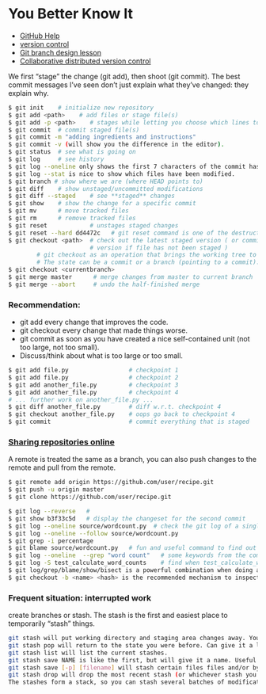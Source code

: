 # You Better Know It

- [GitHub Help](https://help.github.com/en/github)
- [version control](https://coderefinery.org/lessons/)
- [Git branch design lesson](https://coderefinery.github.io/git-branch-design/)
- [Collaborative distributed version control](https://coderefinery.github.io/git-collaborative/)


We first “stage” the change (git add), then shoot (git commit).
The best commit messages I’ve seen don’t just explain what they’ve changed: they explain why.

```bash
$ git init    # initialize new repository
$ git add <path>    # add files or stage file(s)
$ git add -p <path>    # stages while letting you choose which lines to take
$ git commit  # commit staged file(s)
$ git commit -m "adding ingredients and instructions"
$ git commit -v (will show you the difference in the editor).
$ git status  # see what is going on
$ git log     # see history
$ git log --oneline only shows the first 7 characters of the commit hash and is good to get an overview.
$ git log --stat is nice to show which files have been modified.
$ git branch # show where we are (where HEAD points to) 
$ git diff    # show unstaged/uncommitted modifications
$ git diff --staged    # see **staged** changes
$ git show    # show the change for a specific commit
$ git mv      # move tracked files
$ git rm      # remove tracked files
$ git reset            # unstages staged changes
$ git reset --hard dd4472c   # git reset command is one of the destructive commands in Git, so use with caution.
$ git checkout <path>  # check out the latest staged version ( or committed
                       # version if file has not been staged )
        # git checkout as an operation that brings the working tree to a specific state.
        # The state can be a commit or a branch (pointing to a commit).
$ git checkout <currentbranch>
$ git merge master      # merge changes from master to current branch
$ git merge --abort     # undo the half-finished merge
```

### Recommendation:

* git add every change that improves the code.
* git checkout every change that made things worse.
* git commit as soon as you have created a nice self-contained unit (not too large, not too small).
* Discuss/think about what is too large or too small.

```bash
$ git add file.py                 # checkpoint 1
$ git add file.py                 # checkpoint 2
$ git add another_file.py         # checkpoint 3
$ git add another_file.py         # checkpoint 4
# ... further work on another_file.py ...
$ git diff another_file.py        # diff w.r.t. checkpoint 4
$ git checkout another_file.py    # oops go back to checkpoint 4
$ git commit                      # commit everything that is staged
```

### [Sharing repositories online](https://coderefinery.github.io/git-collaborative/)

A remote is treated the same as a branch, you can also push changes to the remote and pull from the remote.
```bash
$ git remote add origin https://github.com/user/recipe.git
$ git push -u origin master
$ git clone https://github.com/user/recipe.git

$ git log --reverse   #
$ git show b3f33c5d   # display the changeset for the second commit
$ git log --oneline source/wordcount.py  # check the git log of a single file
$ git log --oneline --follow source/wordcount.py
$ git grep -i percentage
$ git blame source/wordcount.py   # fun and useful command to find out when a specific line got introduced and by whom
$ git log --oneline  --grep "word count"   # some keywords from the commit message
$ git log -S test_calculate_word_counts    # find when test_calculate_word_counts  was removed
$ git log/grep/blame/show/bisect is a powerful combination when doing archaeology in a project.
$ git checkout -b <name> <hash> is the recommended mechanism to inspect old code

```

### Frequent situation: interrupted work
  create branches or stash.
  The stash is the first and easiest place to temporarily “stash” things.
```bash
git stash will put working directory and staging area changes away. Your code will be same as last commit.
git stash pop will return to the state you were before. Can give it a list.
git stash list will list the current stashes.
git stash save NAME is like the first, but will give it a name. Useful if it might last a while.
git stash save [-p] [filename] will stash certain files files and/or by patches.
git stash drop will drop the most recent stash (or whichever stash you give).
The stashes form a stack, so you can stash several batches of modifications.
```


